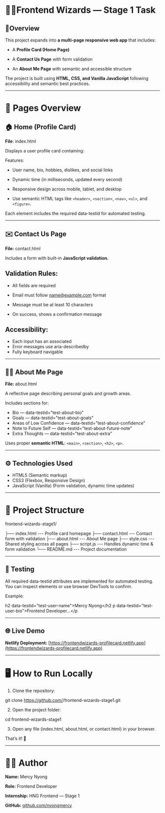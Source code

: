 # 🧙‍♀️Frontend Wizards — Stage 1 Task

## 🚀Overview

This project expands into **a multi-page responsive web app** that includes:

* A **Profile Card (Home Page)**

* A **Contact Us Page** with form validation

* An **About Me Page** with semantic and accessible structure

The project is built using **HTML, CSS, and Vanilla JavaScript** following accessibility and semantic best practices.

---------------------------------------------------------------------------------------------------

# 🧩 Pages Overview

## 🏠 Home (Profile Card)

**File**: index.html

Displays a user profile card containing:

Features:

* User name, bio, hobbies, dislikes, and social links

* Dynamic time (in milliseconds, updated every second)

* Responsive design across mobile, tablet, and desktop

* Use semantic HTML tags like `<header>`, `<section>`, `<nav>`, `<ul>`, and `<figure>`.

Each element includes the required data-testid for automated testing.

---------------------------------------------------------------------------------------------------

## ✉️ Contact Us Page

**File:** contact.html

Includes a form with built-in **JavaScript validation.**

## Validation Rules:
  * All fields are required

  * Email must follow name@example.com format

  * Message must be at least 10 characters

  * On success, shows a confirmation message

## Accessibility:

  * Each input has an associated <label for="...">
  * Error messages use aria-describedby
  * Fully keyboard navigable

---------------------------------------------------------------------------------------------------

## 👩‍💻 About Me Page

**File:** about.html

A reflective page describing personal goals and growth areas.

Includes sections for:

  * Bio — data-testid="test-about-bio"
  * Goals — data-testid="test-about-goals"
  * Areas of Low Confidence — data-testid="test-about-confidence"
  * Note to Future Self — data-testid="test-about-future-note"
  * Extra Thoughts — data-testid="test-about-extra"

Uses proper **semantic HTML**: `<main>`, `<section>`, `<h2>`, `<p>`.

---------------------------------------------------------------------------------------------------

## ⚙️ Technologies Used

  * HTML5 (Semantic markup)
  * CSS3 (Flexbox, Responsive Design)
  * JavaScript (Vanilla) (Form validation, dynamic time updates)

---------------------------------------------------------------------------------------------------

# 📁 Project Structure

frontend-wizards-stage1/

├── index.html    ---      Profile card homepage
├── contact.html    ---    Contact form with validation
├── about.html      ---    About Me page
├── style.css      ---     Shared styling across all pages
├── script.js      ---     Handles dynamic time & form validation
└── README.md     ---      Project documentation

---------------------------------------------------------------------------------------------------

## 🧪 Testing

All required data-testid attributes are implemented for automated testing.
You can inspect elements or use browser DevTools to confirm.

Example:

h2 data-testid="test-user-name">Mercy Nyong</h2
p data-testid="test-user-bio">Frontend Developer...</p

---------------------------------------------------------------------------------------------------

## 🌐 Live Demo

**Netlify Deployment:** [https://frontendwizards-profilecard.netlify.app](https://frontendwizards-profilecard.netlify.app)

---------------------------------------------------------------------------------------------------

# 🖥️ How to Run Locally
1. Clone the repository:

git clone https://github.com/<your-username>/frontend-wizards-stage1.git

2. Open the project folder:

cd frontend-wizards-stage1

3. Open any file (index.html, about.html, or contact.html) in your browser.

That’s it! 🎉

---------------------------------------------------------------------------------------------------

# 🧑‍🎓 Author

**Name:** Mercy Nyong

**Role:** Frontend Developer

**Internship:** HNG Frontend — Stage 1

**GitHub:** [github.com/nyongmercy](https://github.com/nyongmercy)
